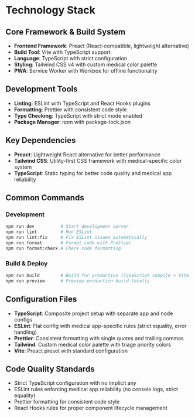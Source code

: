 # Technology Stack

## Core Framework & Build System
- **Frontend Framework**: Preact (React-compatible, lightweight alternative)
- **Build Tool**: Vite with TypeScript support
- **Language**: TypeScript with strict configuration
- **Styling**: Tailwind CSS v4 with custom medical color palette
- **PWA**: Service Worker with Workbox for offline functionality

## Development Tools
- **Linting**: ESLint with TypeScript and React Hooks plugins
- **Formatting**: Prettier with consistent code style
- **Type Checking**: TypeScript with strict mode enabled
- **Package Manager**: npm with package-lock.json

## Key Dependencies
- **Preact**: Lightweight React alternative for better performance
- **Tailwind CSS**: Utility-first CSS framework with medical-specific color system
- **TypeScript**: Static typing for better code quality and medical app reliability

## Common Commands

### Development
```bash
npm run dev          # Start development server
npm run lint         # Run ESLint
npm run lint:fix     # Fix ESLint issues automatically
npm run format       # Format code with Prettier
npm run format:check # Check code formatting
```

### Build & Deploy
```bash
npm run build        # Build for production (TypeScript compile + Vite build)
npm run preview      # Preview production build locally
```

## Configuration Files
- **TypeScript**: Composite project setup with separate app and node configs
- **ESLint**: Flat config with medical app-specific rules (strict equality, error handling)
- **Prettier**: Consistent formatting with single quotes and trailing commas
- **Tailwind**: Custom medical color palette with triage priority colors
- **Vite**: Preact preset with standard configuration

## Code Quality Standards
- Strict TypeScript configuration with no implicit any
- ESLint rules enforcing medical app reliability (no console logs, strict equality)
- Prettier formatting for consistent code style
- React Hooks rules for proper component lifecycle management